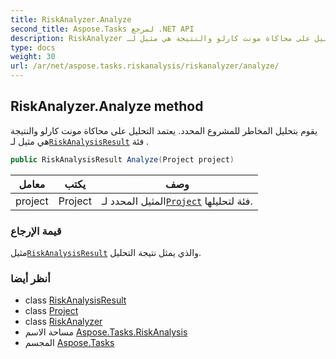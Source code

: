 ```yaml
---
title: RiskAnalyzer.Analyze
second_title: Aspose.Tasks لمرجع .NET API
description: RiskAnalyzer طريقة. يقوم بتحليل المخاطر للمشروع المحدد. يعتمد التحليل على محاكاة مونت كارلو والنتيجة هي مثيل لـRiskAnalysisResult فئة .
type: docs
weight: 30
url: /ar/net/aspose.tasks.riskanalysis/riskanalyzer/analyze/
---
```

## RiskAnalyzer.Analyze method

يقوم بتحليل المخاطر للمشروع المحدد. يعتمد التحليل على محاكاة مونت كارلو والنتيجة هي مثيل لـ[`RiskAnalysisResult`](../../riskanalysisresult/) فئة .

```csharp
public RiskAnalysisResult Analyze(Project project)
```

| معامل | يكتب | وصف |
| --- | --- | --- |
| project | Project | المثيل المحدد لـ[`Project`](../../../aspose.tasks/project/) فئة لتحليلها. |

### قيمة الإرجاع

مثيل[`RiskAnalysisResult`](../../riskanalysisresult/) والذي يمثل نتيجة التحليل.

### أنظر أيضا

* class [RiskAnalysisResult](../../riskanalysisresult/)
* class [Project](../../../aspose.tasks/project/)
* class [RiskAnalyzer](../)
* مساحة الاسم [Aspose.Tasks.RiskAnalysis](../../riskanalyzer/)
* المجسم [Aspose.Tasks](../../../)


